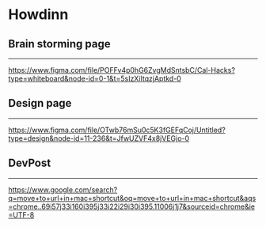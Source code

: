 # Howdinn


## Brain storming page
---
https://www.figma.com/file/POFFv4p0hG6ZvgMdSntsbC/Cal-Hacks?type=whiteboard&node-id=0-1&t=5sIzXiItqzjAptkd-0

## Design page
---
https://www.figma.com/file/OTwb76mSu0c5K3fGEFqCoj/Untitled?type=design&node-id=11-236&t=JfwUZVF4x8jVEGjo-0


## DevPost
---
https://www.google.com/search?q=move+to+url+in+mac+shortcut&oq=move+to+url+in+mac+shortcut&aqs=chrome..69i57j33i160i395j33i22i29i30i395.11006j1j7&sourceid=chrome&ie=UTF-8
